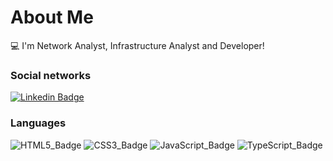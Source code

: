# About Me
:computer: I'm Network Analyst, Infrastructure Analyst and Developer!  

### Social networks
[![Linkedin Badge](https://img.shields.io/badge/-LinkedIn-blue?style=flat-square&logo=Linkedin&logoColor=white&link=https://www.linkedin.com/in/huandersonferreira7/)](https://www.linkedin.com/in/huandersonferreira7/)

### Languages
![HTML5_Badge](https://img.shields.io/badge/HTML5-E34F26?style=for-the-badge&logo=html5&logoColor=white)
![CSS3_Badge](https://img.shields.io/badge/CSS3-1572B6?style=for-the-badge&logo=css3&logoColor=white)
![JavaScript_Badge](https://img.shields.io/badge/JavaScript-323330?style=for-the-badge&logo=javascript&logoColor=F7DF1E)
![TypeScript_Badge](https://img.shields.io/badge/TypeScript-007ACC?style=for-the-badge&logo=typescript&logoColor=white)


<!--
**huandersonferreira/huandersonferreira** is a ✨ _special_ ✨ repository because its `README.md` (this file) appears on your GitHub profile.

Here are some ideas to get you started:

- 🔭 I’m currently working on ...
- 🌱 I’m currently learning ...
- 👯 I’m looking to collaborate on ...
- 🤔 I’m looking for help with ...
- 💬 Ask me about ...
- 📫 How to reach me: ...
- 😄 Pronouns: ...
- ⚡ Fun fact: ...
-->

